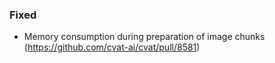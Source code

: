 ### Fixed

- Memory consumption during preparation of image chunks
  (<https://github.com/cvat-ai/cvat/pull/8581>)
